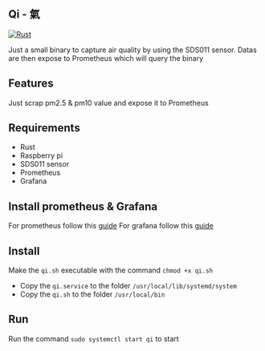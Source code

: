 ## Qi - 氣

[![Rust](https://github.com/shigedangao/qi/actions/workflows/ci.yaml/badge.svg)](https://github.com/shigedangao/qi/actions/workflows/ci.yaml)

Just a small binary to capture air quality by using the SDS011 sensor. Datas are then expose to Prometheus which will query the binary

## Features

Just scrap pm2.5 & pm10 value and expose it to Prometheus

## Requirements

- Rust
- Raspberry pi
- SDS011 sensor
- Prometheus
- Grafana

## Install prometheus & Grafana

For prometheus follow this [guide](https://pimylifeup.com/raspberry-pi-prometheus/)
For grafana follow this [guide](https://grafana.com/tutorials/install-grafana-on-raspberry-pi/)

## Install

Make the ```qi.sh``` executable with the command ```chmod +x qi.sh```

- Copy the ```qi.service``` to the folder ```/usr/local/lib/systemd/system```
- Copy the ```qi.sh``` to the folder ```/usr/local/bin```

## Run

Run the command ```sudo systemctl start qi``` to start 